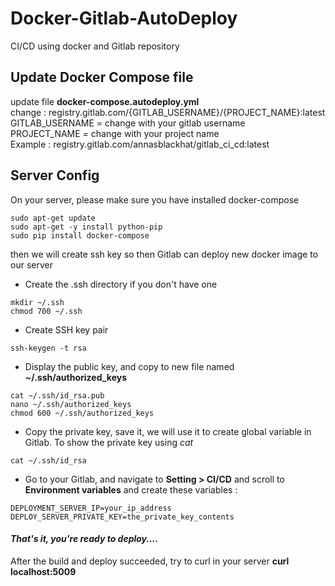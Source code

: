 # Docker-Gitlab-AutoDeploy
CI/CD using docker and Gitlab repository


## Update Docker Compose file <br/>
update file **docker-compose.autodeploy.yml** <br/>
change : registry.gitlab.com/{GITLAB_USERNAME}/{PROJECT_NAME}:latest <br/>
GITLAB_USERNAME = change with your gitlab username <br/>
PROJECT_NAME = change with your project name <br/>
Example : registry.gitlab.com/annasblackhat/gitlab_ci_cd:latest <br/>

## Server Config
On your server, please make sure you have installed docker-compose
```
sudo apt-get update
sudo apt-get -y install python-pip
sudo pip install docker-compose
```

then we will create ssh key so then Gitlab can deploy new docker image to our server
- Create the .ssh directory if you don't have one
```
mkdir ~/.ssh
chmod 700 ~/.ssh
```
- Create SSH key pair
```
ssh-keygen -t rsa
```

- Display the public key, and copy to new file named **~/.ssh/authorized_keys**
```
cat ~/.ssh/id_rsa.pub
nano ~/.ssh/authorized_keys
chmod 600 ~/.ssh/authorized_keys
```

- Copy the private key, save it, we will use it to create global variable in Gitlab. To show the private key using *cat*
```
cat ~/.ssh/id_rsa
```
- Go to your Gitlab, and navigate to **Setting > CI/CD** and scroll to **Environment variables**
and create these variables :
```
DEPLOYMENT_SERVER_IP=your_ip_address
DEPLOY_SERVER_PRIVATE_KEY=the_private_key_contents
```
#### *That's it, you're ready to deploy....*

After the build and deploy succeeded, try to curl in your server **curl localhost:5009**

